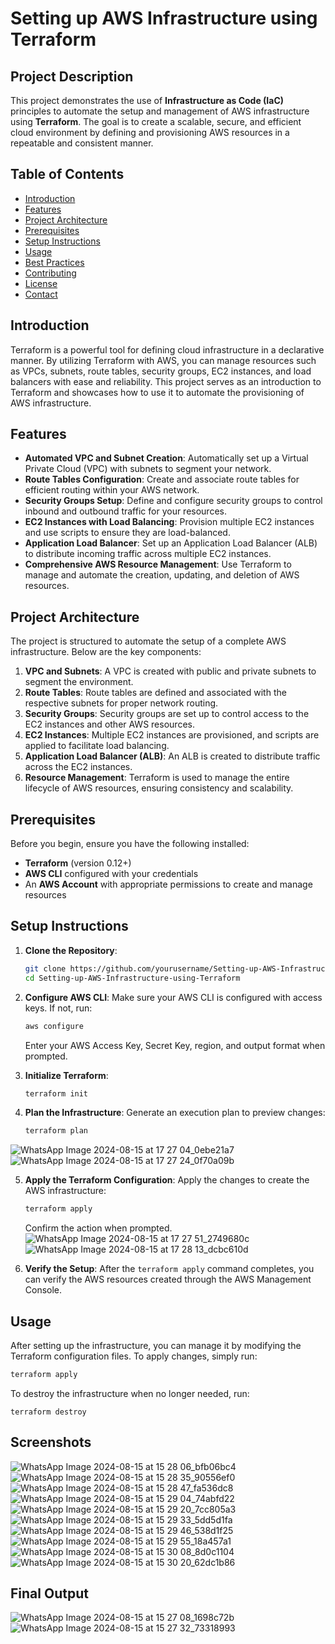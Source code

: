# Setting up AWS Infrastructure using Terraform

## Project Description
This project demonstrates the use of **Infrastructure as Code (IaC)** principles to automate the setup and management of AWS infrastructure using **Terraform**. The goal is to create a scalable, secure, and efficient cloud environment by defining and provisioning AWS resources in a repeatable and consistent manner.

## Table of Contents
- [Introduction](#introduction)
- [Features](#features)
- [Project Architecture](#project-architecture)
- [Prerequisites](#prerequisites)
- [Setup Instructions](#setup-instructions)
- [Usage](#usage)
- [Best Practices](#best-practices)
- [Contributing](#contributing)
- [License](#license)
- [Contact](#contact)

## Introduction
Terraform is a powerful tool for defining cloud infrastructure in a declarative manner. By utilizing Terraform with AWS, you can manage resources such as VPCs, subnets, route tables, security groups, EC2 instances, and load balancers with ease and reliability. This project serves as an introduction to Terraform and showcases how to use it to automate the provisioning of AWS infrastructure.

## Features
- **Automated VPC and Subnet Creation**: Automatically set up a Virtual Private Cloud (VPC) with subnets to segment your network.
- **Route Tables Configuration**: Create and associate route tables for efficient routing within your AWS network.
- **Security Groups Setup**: Define and configure security groups to control inbound and outbound traffic for your resources.
- **EC2 Instances with Load Balancing**: Provision multiple EC2 instances and use scripts to ensure they are load-balanced.
- **Application Load Balancer**: Set up an Application Load Balancer (ALB) to distribute incoming traffic across multiple EC2 instances.
- **Comprehensive AWS Resource Management**: Use Terraform to manage and automate the creation, updating, and deletion of AWS resources.

## Project Architecture
The project is structured to automate the setup of a complete AWS infrastructure. Below are the key components:

1. **VPC and Subnets**: A VPC is created with public and private subnets to segment the environment.
2. **Route Tables**: Route tables are defined and associated with the respective subnets for proper network routing.
3. **Security Groups**: Security groups are set up to control access to the EC2 instances and other AWS resources.
4. **EC2 Instances**: Multiple EC2 instances are provisioned, and scripts are applied to facilitate load balancing.
5. **Application Load Balancer (ALB)**: An ALB is created to distribute traffic across the EC2 instances.
6. **Resource Management**: Terraform is used to manage the entire lifecycle of AWS resources, ensuring consistency and scalability.

## Prerequisites
Before you begin, ensure you have the following installed:

- **Terraform** (version 0.12+)
- **AWS CLI** configured with your credentials
- An **AWS Account** with appropriate permissions to create and manage resources

## Setup Instructions
1. **Clone the Repository**:
    ```bash
    git clone https://github.com/yourusername/Setting-up-AWS-Infrastructure-using-Terraform.git
    cd Setting-up-AWS-Infrastructure-using-Terraform
    ```

2. **Configure AWS CLI**:
    Make sure your AWS CLI is configured with access keys. If not, run:
    ```bash
    aws configure
    ```
    Enter your AWS Access Key, Secret Key, region, and output format when prompted.

3. **Initialize Terraform**:
    ```bash
    terraform init
    ```

4. **Plan the Infrastructure**:
    Generate an execution plan to preview changes:
    ```bash
    terraform plan
    ```
![WhatsApp Image 2024-08-15 at 17 27 04_0ebe21a7](https://github.com/user-attachments/assets/22d29385-675d-428e-833c-2b418ea74c83)
![WhatsApp Image 2024-08-15 at 17 27 24_0f70a09b](https://github.com/user-attachments/assets/b1854d3b-3349-4fed-863a-348bf43c342d)



5. **Apply the Terraform Configuration**:
    Apply the changes to create the AWS infrastructure:
    ```bash
    terraform apply
    ```
    Confirm the action when prompted.
![WhatsApp Image 2024-08-15 at 17 27 51_2749680c](https://github.com/user-attachments/assets/c161f7a2-617c-4dea-9171-9194f0865964)
![WhatsApp Image 2024-08-15 at 17 28 13_dcbc610d](https://github.com/user-attachments/assets/24fbf06a-1a5f-4e0b-a519-4fcc91ac7b25)




6. **Verify the Setup**:
    After the `terraform apply` command completes, you can verify the AWS resources created through the AWS Management Console.

## Usage
After setting up the infrastructure, you can manage it by modifying the Terraform configuration files. To apply changes, simply run:
```bash
terraform apply
```

To destroy the infrastructure when no longer needed, run:
```
terraform destroy
```

## Screenshots

![WhatsApp Image 2024-08-15 at 15 28 06_bfb06bc4](https://github.com/user-attachments/assets/e03ae153-623a-454e-9d4c-d2f7760c50d7)
![WhatsApp Image 2024-08-15 at 15 28 35_90556ef0](https://github.com/user-attachments/assets/e4fbff9e-7eb5-46a9-89cc-fdeb33a25362)
![WhatsApp Image 2024-08-15 at 15 28 47_fa536dc8](https://github.com/user-attachments/assets/6ff3b3cc-be7d-4c14-92c3-79b693f169f5)
![WhatsApp Image 2024-08-15 at 15 29 04_74abfd22](https://github.com/user-attachments/assets/ff920de7-eaf7-401f-990f-65bbf013011d)
![WhatsApp Image 2024-08-15 at 15 29 20_7cc805a3](https://github.com/user-attachments/assets/59ab6850-7884-4e21-890c-42a0b0a179c5)
![WhatsApp Image 2024-08-15 at 15 29 33_5dd5d1fa](https://github.com/user-attachments/assets/067de682-0f8c-482b-872b-052875693ed2)
![WhatsApp Image 2024-08-15 at 15 29 46_538d1f25](https://github.com/user-attachments/assets/408e7e67-4573-4dea-abff-d978591039c3)
![WhatsApp Image 2024-08-15 at 15 29 55_18a457a1](https://github.com/user-attachments/assets/cd7e8fc0-23fa-494e-a7e6-afbfb3b83aa9)
![WhatsApp Image 2024-08-15 at 15 30 08_8d0c1104](https://github.com/user-attachments/assets/dd0d81d0-37a3-427b-b200-2324b69d0fb9)
![WhatsApp Image 2024-08-15 at 15 30 20_62dc1b86](https://github.com/user-attachments/assets/6eccc345-52c1-479d-a23c-a3ed45df35bf)

## Final Output 
![WhatsApp Image 2024-08-15 at 15 27 08_1698c72b](https://github.com/user-attachments/assets/4efff46a-1def-43de-a88a-664776b93b24)
![WhatsApp Image 2024-08-15 at 15 27 32_73318993](https://github.com/user-attachments/assets/8eb50321-587a-492a-9974-ff6da0a90828)












